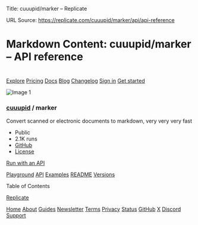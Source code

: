 Title: cuuupid/marker – Replicate

URL Source: https://replicate.com/cuuupid/marker/api/api-reference

Markdown Content:
cuuupid/marker – API reference
===============

[](https://replicate.com/ "Replicate")
======================================

[Explore](https://replicate.com/explore) [Pricing](https://replicate.com/pricing) [Docs](https://replicate.com/docs) [Blog](https://replicate.com/blog) [Changelog](https://replicate.com/changelog) [Sign in](https://replicate.com/signin?next=/cuuupid/marker/api/api-reference) [Get started](https://replicate.com/docs)

![Image 1](https://github.com/cuuupid.png)

### [cuuupid](https://replicate.com/cuuupid) / marker

Convert scanned or electronic documents to markdown, very very very fast

*   Public
*   2.1K runs
*   [GitHub](https://github.com/cuuupid/cog-marker)
*   [License](https://raw.githubusercontent.com/cuuupid/cog-marker/master/LICENSE)

[Run with an API](https://replicate.com/cuuupid/marker/api)

[Playground](https://replicate.com/cuuupid/marker) [API](https://replicate.com/cuuupid/marker/api) [Examples](https://replicate.com/cuuupid/marker/examples) [README](https://replicate.com/cuuupid/marker/readme) [Versions](https://replicate.com/cuuupid/marker/versions)

Table of Contents

[Replicate](https://replicate.com/)

[Home](https://replicate.com/home) [About](https://replicate.com/about) [Guides](https://replicate.com/guides) [Newsletter](https://replicate.com/newsletter) [Terms](https://replicate.com/terms) [Privacy](https://replicate.com/privacy) [Status](https://replicatestatus.com/) [GitHub](https://github.com/replicate) [X](https://x.com/replicate) [Discord](https://discord.gg/replicate) [Support](https://replicate.com/support)
